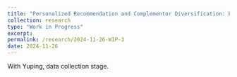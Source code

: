 ```yaml
---
title: "Personalized Recommendation and Complementor Diversification: Evidence from a Social Media Platform."
collection: research
type: "Work in Progress"
excerpt:
permalink: /research/2024-11-26-WIP-3
date: 2024-11-26
---
```


With Yuping, data collection stage.